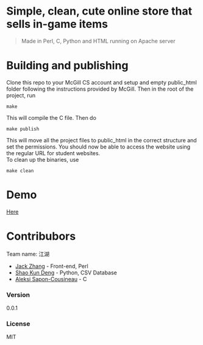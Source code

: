 # Simple, clean, cute online store that sells in-game items
> Made in Perl, C, Python and HTML running on Apache server

# Building and publishing

Clone this repo to your McGill CS account and setup and empty public_html folder following the instructions provided by McGill. Then in the root of the project, run

    make

This will compile the C file. Then do

    make publish

This will move all the project files to public_html in the correct structure and set the permissions. You should now be able to access the website using the regular URL for student websites.  
To clean up the binaries, use

    make clean

# Demo
[Here]

# Contribubors
Team name: 江湖
- [Jack Zhang] - Front-end, Perl
- [Shao Kun Deng] - Python, CSV Database
- [Aleksi Sapon-Cousineau] - C

### Version
0.0.1

### License
MIT

[here]: http://www.cs.mcgill.ca/~szhang74
[jack zhang]: https://github.com/JackZProduction
[shao kun deng]: https://github.com/Akvp
[Aleksi Sapon-Cousineau]: https://github.com/DDoS

